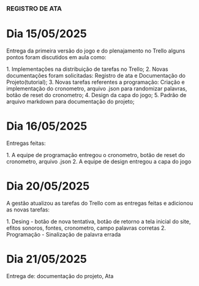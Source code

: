 ### REGISTRO DE ATA

# Dia 15/05/2025

<p>Entrega da primeira versão do jogo e do plenajamento no Trello alguns pontos foram discutidos em aula como:</p>
1. Implementações na distribuição de tarefas no Trello;
2. Novas documentações foram solicitadas: Registro de ata e Documentação do Projeto(tutorial);
3. Novas tarefas referentes a programação: Criação e implementação do cronometro, arquivo .json para randomizar palavras, botão de reset do cronometro;
4. Design da capa do jogo;
5. Padrão de arquivo markdown para documentação do projeto;

 # Dia 16/05/2025
<p>Entregas feitas:</p>
1. A equipe de programação entregou o cronometro, botão de reset do cronometro, arquivo .json
2. A equipe de design entregou a capa do jogo

# Dia 20/05/2025
<p>A gestão atualizou as tarefas do Trello com as entregas feitas e adicionou as novas tarefas:</p>
1. Desing - botão de nova tentativa, botão de retorno a tela inicial do site, efitos sonoros, fontes, cronometro, campo palavras corretas
2. Programação - Sinalização de palavra errada

# Dia 21/05/2025 
<p>Entrega de: documentação do projeto, Ata</p>
